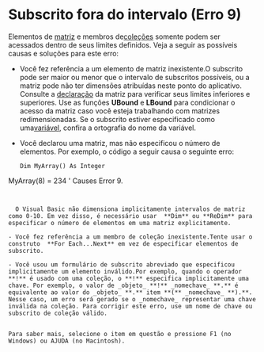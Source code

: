 
# Subscrito fora do intervalo (Erro 9)

Elementos de [matriz](b8bdf64f-5920-1ae9-16d0-b26d09524a30.md) e membros de[coleções](b8bdf64f-5920-1ae9-16d0-b26d09524a30.md) somente podem ser acessados dentro de seus limites definidos. Veja a seguir as possíveis causas e soluções para este erro:



- Você fez referência a um elemento de matriz inexistente.O subscrito pode ser maior ou menor que o intervalo de subscritos possíveis, ou a matriz pode não ter dimensões atribuídas neste ponto do aplicativo. Consulte a [declaração](b8bdf64f-5920-1ae9-16d0-b26d09524a30.md) da matriz para verificar seus limites inferiores e superiores. Use as funções **UBound** e **LBound** para condicionar o acesso da matriz caso você esteja trabalhando com matrizes redimensionadas. Se o subscrito estiver especificado como uma[variável](b8bdf64f-5920-1ae9-16d0-b26d09524a30.md), confira a ortografia do nome da variável.
    
- Você declarou uma matriz, mas não especificou o número de elementos. Por exemplo, o código a seguir causa o seguinte erro:
    
  ```
  Dim MyArray() As Integer 
MyArray(8) = 234 ' Causes Error 9. 

  ```


    O Visual Basic não dimensiona implicitamente intervalos de matriz como 0-10. Em vez disso, é necessário usar  **Dim** ou **ReDim** para especificar o número de elementos em uma matriz explicitamente.
    
- Você fez referência a um membro de coleção inexistente.Tente usar o construto  **For Each...Next** em vez de especificar elementos de subscrito.
    
- Você usou um formulário de subscrito abreviado que especificou implicitamente um elemento inválido.Por exemplo, quando o operador  **!** é usado com uma coleção, o **!** especifica implicitamente uma chave. Por exemplo, o valor de _objeto_ **!** _nomechave_ **.** é equivalente ao valor do _objeto_ **.** item **(** _nomechave_ **).**. Nesse caso, um erro será gerado se o _nomechave_ representar uma chave inválida na coleção. Para corrigir este erro, use um nome de chave ou subscrito de coleção válido.
    

Para saber mais, selecione o item em questão e pressione F1 (no Windows) ou AJUDA (no Macintosh).
